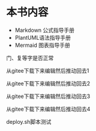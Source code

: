 # 本书内容

* Markdown 公式指导手册
* PlantUML语法指导手册
* Mermaid 图表指导手册

门、复等字是否正常

从gitee下载下来编辑然后推动回去1

从gitee下载下来编辑然后推动回去2

从gitee下载下来编辑然后推动回去3

从gitee下载下来编辑然后推动回去4

deploy.sh脚本测试